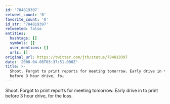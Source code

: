 ```yaml
---
id: '784819397'
retweet_count: '0'
favorite_count: '0'
id_str: '784819397'
retweeted: false
entities:
  hashtags: []
  symbols: []
  user_mentions: []
  urls: []
original_url: https://twitter.com/jth/status/784819397
date: '2008-04-08T03:37:51.000Z'
title: >-
  Shoot. Forgot to print reports for meeting tomorrow. Early drive in to print
  before 3 hour drive, fo…
---
```


Shoot. Forgot to print reports for meeting tomorrow. Early drive in to print before 3 hour drive, for the loss.